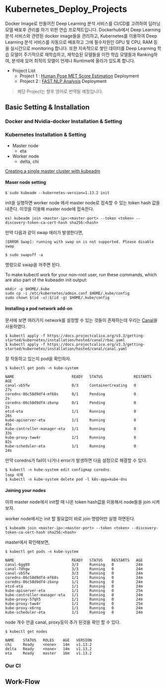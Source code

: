 # Kubernetes_Deploy_Projects

Docker Image로 만들어진 Deep Learning 분석 서비스를 CI/CD를 고려하여 딥러닝 모델 배포후 관리를 하기 위한 연습 프로젝트입니다. Dockerhub에서 Deep Learning 분석 서비스와 관련된 docker image들을 관리하고, Kubernetes를 이용하여 Deep Learning 분석 서비스를 자동으로 배포하고 그에 필수자원인 GPU 및 CPU, RAM 등을 실시간으로 monitoring 합니다. 또한 지속적으로 쌓인 데이터를 Deep Learning 학습 모델이 주기적으로 재학습하고, 재학습된 모델들을 이전 학습 모델들과 Ranking하여, 분석에 있어 최적의 모델이 언제나 Runtime에 올라가 있도록 합니다.

* Project List
  * Project 1 : [Human Pose MET Score Estimation](https://github.com/Hahnnz/Human_Pose_MET_Score_Estimation) Deployment
  * Project 2 : [FAST NLP Analysis](https://github.com/cocoanlab/fast_nlp) Deployment

> 해당 Project는 향후 영어로 번역될 예정입니다.

## Basic Setting & Installation

### Docker and Nvidia-docker Installation & Setting

### Kubernetes Installation & Setting

* Master node 
  - eta
* Worker node 
  - delta, chi

[Creating a single master cluster with kubeadm](https://kubernetes.io/docs/setup/independent/create-cluster-kubeadm/)

#### Maser node setting 

```
$ sudo kubeadm --kubernetes-version=1.13.2 init
```

init을 실행하면 worker node 에서 master node로 접속할 수 있는 token hash 값을 내준다. 이것을 이용해 master node에 접속한다.

`ex) kubeadm join <master-ip>:<master-port> --token <token> --discovery-token-ca-cert-hash sha256:<hash>`

만약 다음과 같이 swap 에러가 발생한다면,
```
[ERROR Swap]: running with swap on is not supported. Please disable swap
```
```
$ sudo swapoff -a
```
명령으로 swap을 꺼주면 된다.

To make kubectl work for your non-root user, run these commands, which are also part of the kubeadm init output:

```
mkdir -p $HOME/.kube
sudo cp -i /etc/kubernetes/admin.conf $HOME/.kube/config
sudo chown $(id -u):$(id -g) $HOME/.kube/config
```

#### Installing a pod network add-on

문서에 보면 여러가지 network를 설정할 수 있는 것들이 존재하는데 우리는 [Canal](https://docs.projectcalico.org/v3.5/getting-started/kubernetes/installation/flannel)을 사용하였다.
 
```
$ kubectl apply -f https://docs.projectcalico.org/v3.3/getting-started/kubernetes/installation/hosted/canal/rbac.yaml
$ kubectl apply -f https://docs.projectcalico.org/v3.3/getting-started/kubernetes/installation/hosted/canal/canal.yaml
```

잘 작동하고 있는지 pod을 확인하자.

```
$ kubectl get pods -n kube-system

NAME                          READY   STATUS              RESTARTS   AGE
canal-vb5fw                   0/3     ContainerCreating   0          27s
coredns-86c58d9df4-mf68s      0/1     Pending             0          2s
coredns-86c58d9df4-zbxnp      0/1     Pending             0          2s
etcd-eta                      1/1     Running             0          26s
kube-apiserver-eta            1/1     Running             0          45s
kube-controller-manager-eta   1/1     Running             0          33s
kube-proxy-tww4r              1/1     Running             0          82s
kube-scheduler-eta            1/1     Running             0          24s
```

만약 coredns가 fail이 나거나 error가 발생하면 다음 설정으로 해결할 수 있다.
```
$ kubectl -n kube-system edit configmap coredns
loop 삭제
$ kubectl -n kube-system delete pod -l k8s-app=kube-dns
```

#### Joining your nodes

아까 master node에서 init할 때 나온 token hash값을 이용해서 node들을 join 시켜보자.

worker node에서는 init 할 필요없이 바로 join 명령어만 실행 하면된다.

```
$ kubeadm join <master-ip>:<master-port> --token <token> --discovery-token-ca-cert-hash sha256:<hash>
```

master에서 확인해보면,
```
$ kubectl get pods -n kube-system

NAME                          READY   STATUS    RESTARTS   AGE
canal-6gg89                   3/3     Running   0          24m
canal-7dhgw                   3/3     Running   0          24m
canal-vb5fw                   3/3     Running   0          24m
coredns-86c58d9df4-mf68s      1/1     Running   0          24m
coredns-86c58d9df4-zbxnp      1/1     Running   0          24m
etcd-eta                      1/1     Running   0          24m
kube-apiserver-eta            1/1     Running   0          25m
kube-controller-manager-eta   1/1     Running   0          24m
kube-proxy-57qh5              1/1     Running   0          24m
kube-proxy-tww4r              1/1     Running   0          25m
kube-proxy-x6rng              1/1     Running   0          24m
kube-scheduler-eta            1/1     Running   0          24m
```

node 개수 만큼 canal, proxy등이 추가 된것을 확인 할 수 있다.

```
$ kubectl get nodes

NAME    STATUS   ROLES    AGE   VERSION
chi     Ready    <none>   14m   v1.13.2
delta   Ready    <none>   14m   v1.13.2
eta     Ready    master   16m   v1.13.2
```

### Our CI 

## Work-Flow
